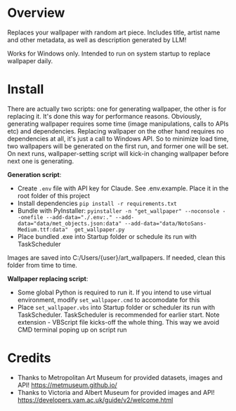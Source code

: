 # Overview

Replaces your wallpaper with random art piece. Includes title, artist name and other metadata, as well as description generated by LLM!

Works for Windows only. Intended to run on system startup to replace wallpaper daily.

# Install

There are actually two scripts: one for generating wallpaper, the other is for replacing it. It's done this way for performance reasons. Obviously, generating wallpaper requires some time (image manipulations, calls to APIs etc) and dependencies. Replacing wallpaper on the other hand requires no dependencies at all, it's just a call to Windows API. So to minimize load time, two wallpapers will be generated on the first run, and former one will be set. On next runs, wallpaper-setting script will kick-in changing wallpaper before next one is generating.

**Generation script**:

- Create `.env` file with API key for Claude. See .env.example. Place it in the root folder of this project
- Install dependencies `pip install -r requirements.txt`
- Bundle with PyInstaller: `pyinstaller -n "get_wallpaper" --noconsole --onefile --add-data="./.env:." --add-data="data/met_objects.json:data" --add-data="data/NotoSans-Medium.ttf:data"  get_wallpaper.py`
- Place bundled .exe into Startup folder or schedule its run with TaskScheduler

Images are saved into C:/Users/{user}/art_wallpapers. If needed, clean this folder from time to time.

**Wallpaper replacing script**:

- Some global Python is required to run it. If you intend to use virtual environment, modify `set_wallpaper.cmd` to accomodate for this
- Place `set_wallpaper.vbs` into Startup folder or scheduler its run with TaskScheduler. TaskScheduler is recommended for earlier start. Note extension - VBScript file kicks-off the whole thing. This way we avoid CMD terminal poping up on script run

# Credits

- Thanks to Metropolitan Art Museum for provided datasets, images and API! https://metmuseum.github.io/
- Thanks to Victoria and Albert Museum for provided images and API! https://developers.vam.ac.uk/guide/v2/welcome.html
